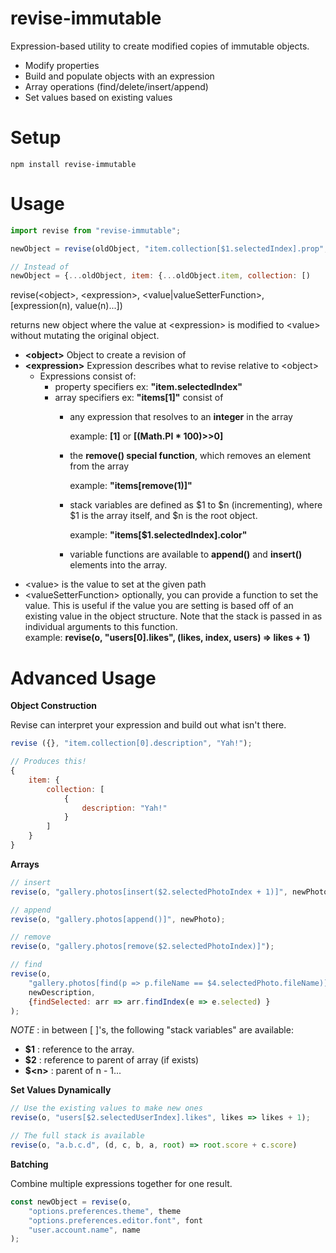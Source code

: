 # revise-immutable
Expression-based utility to create modified copies of immutable objects.

- Modify properties
- Build and populate objects with an expression
- Array operations (find/delete/insert/append)
- Set values based on existing values

# Setup
```
npm install revise-immutable
```

# Usage

```javascript
import revise from "revise-immutable";

newObject = revise(oldObject, "item.collection[$1.selectedIndex].prop", "value")

// Instead of 
newObject = {...oldObject, item: {...oldObject.item, collection: [)
```
revise(\<object\>, \<expression\>, \<value|valueSetterFunction\>, [expression(n), value(n)...])

returns new object where the value at \<expression\> is modified to \<value\> without mutating the original object.

 - **\<object>** Object to create a revision of
 - **\<expression>** Expression describes what to revise relative to \<object>
    - Expressions consist of:
        - property specifiers ex: **"item.selectedIndex"**
        - array specifiers ex: **"items[1]"** consist of
            - any expression that resolves to an **integer** in the array 
            
                example: **[1]** or **[(Math.PI * 100)>>0]**
            - the **remove() special function**, which removes an element from the array
            
                example: **"items[remove(1)]"**
            - stack variables are defined as $1 to $n (incrementing), where $1 is the array itself, and $n is the root object.
            
                example: **"items[$1.selectedIndex].color"**
            - variable functions are available to **append()** and **insert()** elements into the array.
- \<value> is the value to set at the given path
- \<valueSetterFunction> optionally, you can provide a function to set the value.  This is useful if the value you are setting is based off of an existing value in the object structure.  Note that the stack is passed in as individual arguments to this function.  
example: **revise(o, "users[0].likes", (likes, index, users) => likes + 1)** 

# Advanced Usage

**Object Construction**

Revise can interpret your expression and build out what isn't there.
```javascript
revise ({}, "item.collection[0].description", "Yah!");

// Produces this!
{
    item: {
        collection: [
            {
                description: "Yah!"
            }
        ]
    }
}

```

**Arrays**
```javascript
// insert
revise(o, "gallery.photos[insert($2.selectedPhotoIndex + 1)]", newPhoto);

// append
revise(o, "gallery.photos[append()]", newPhoto);

// remove
revise(o, "gallery.photos[remove($2.selectedPhotoIndex)]");

// find
revise(o, 
    "gallery.photos[find(p => p.fileName == $4.selectedPhoto.fileName)].description", 
    newDescription, 
    {findSelected: arr => arr.findIndex(e => e.selected) }
);

```
*NOTE* : in between [ ]'s, the following "stack variables" are available:
- **$1** : reference to the array.
- **$2** : reference to parent of array (if exists)
- **$\<n\>** : parent of n - 1...

**Set Values Dynamically**
```javascript
// Use the existing values to make new ones
revise(o, "users[$2.selectedUserIndex].likes", likes => likes + 1);

// The full stack is available
revise(o, "a.b.c.d", (d, c, b, a, root) => root.score + c.score)
```

**Batching**

Combine multiple expressions together for one result.
```javascript
const newObject = revise(o, 
    "options.preferences.theme", theme
    "options.preferences.editor.font", font
    "user.account.name", name
);
```